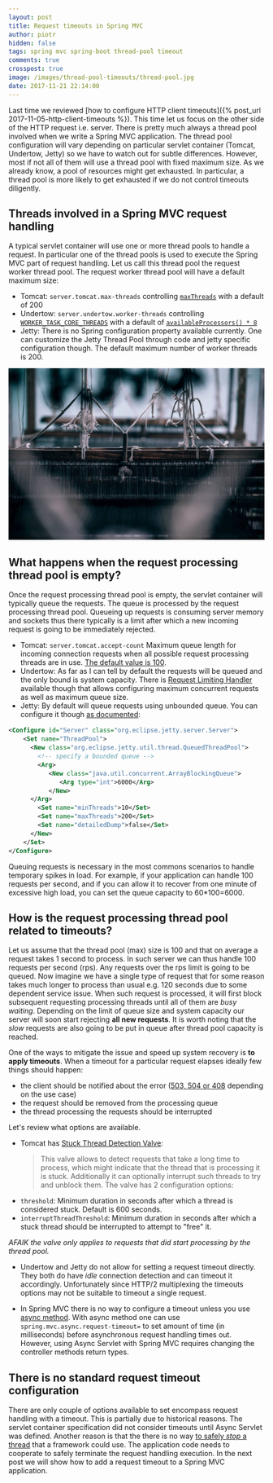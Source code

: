 ```yaml
---
layout: post
title: Request timeouts in Spring MVC
author: piotr
hidden: false
tags: spring mvc spring-boot thread-pool timeout
comments: true
crosspost: true
image: /images/thread-pool-timeouts/thread-pool.jpg
date: 2017-11-21 22:14:00
---
```


Last time we reviewed [how to configure HTTP client timeouts]({% post_url 2017-11-05-http-client-timeouts %}). This time let us focus on the other side of the HTTP request i.e. server. There is pretty much always a thread pool involved when we write a Spring MVC application. The thread pool configuration will vary depending on particular servlet container (Tomcat, Undertow, Jetty) so we have to watch out for subtle differences. However, most if not all of them will use a thread pool with fixed maximum size. As we already know, a pool of resources might get exhausted. In particular, a thread pool is more likely to get exhausted if we do not control timeouts diligently.  

## Threads involved in a Spring MVC request handling

A typical servlet container will use one or more thread pools to handle a request. In particular one of the thread pools is used to execute the Spring MVC part of request handling. Let us call this thread pool the request worker thread pool. The request worker thread pool will have a default maximum size:
- Tomcat: `server.tomcat.max-threads` controlling [`maxThreads`](https://tomcat.apache.org/tomcat-8.5-doc/config/http.html) with a default of 200
- Undertow: `server.undertow.worker-threads` controlling [`WORKER_TASK_CORE_THREADS`](http://undertow.io/undertow-docs/undertow-docs-1.2.0/listeners.html) with a default of [`availableProcessors() * 8`](https://github.com/undertow-io/undertow/blob/b6a87a4b4a467b297363c46747c344faaee15ded/core/src/main/java/io/undertow/Undertow.java#L419)
- Jetty: There is no Spring configuration property available currently. One can customize the Jetty Thread Pool through code and jetty specific configuration though. The default maximum number of worker threads is 200.

![Thread pool](../images/thread-pool-timeouts/thread-pool.jpg)

## What happens when the request processing thread pool is empty?

 Once the request processing thread pool is empty, the servlet container will typically queue the requests. The queue is processed by the request processing thread pool. Queueing up requests is consuming server memory and sockets thus there typically is a limit after which a new incoming request is going to be immediately rejected.

- Tomcat: `server.tomcat.accept-count` Maximum queue length for incoming connection requests when all possible request processing threads are in use. [The default value is 100](https://tomcat.apache.org/tomcat-8.5-doc/config/http.html).
- Undertow: As far as I can tell by default the requests will be queued and the only bound is system capacity. There is [Request Limiting Handler](http://undertow.io/undertow-docs/undertow-docs-1.2.0/#built-in-handlers) available though that allows configuring maximum concurrent requests as well as maximum queue size. 
- Jetty: By default will queue requests using unbounded queue. You can configure it though [as documented](https://wiki.eclipse.org/Jetty/Howto/High_Load):

```xml
<Configure id="Server" class="org.eclipse.jetty.server.Server">
    <Set name="ThreadPool">
      <New class="org.eclipse.jetty.util.thread.QueuedThreadPool">
        <!-- specify a bounded queue -->
        <Arg>
           <New class="java.util.concurrent.ArrayBlockingQueue">
              <Arg type="int">6000</Arg>
           </New>
      </Arg>
        <Set name="minThreads">10</Set>
        <Set name="maxThreads">200</Set>
        <Set name="detailedDump">false</Set>
      </New>
    </Set>
</Configure>
```

Queuing requests is necessary in the most commons scenarios to handle temporary spikes in load. For example, if your application can handle 100 requests per second, and if you can allow it to recover from one minute of excessive high load, you can set the queue capacity to 60*100=6000.

## How is the request processing thread pool related to timeouts?

Let us assume that the thread pool (max) size is 100 and that on average a request takes 1 second to process. In such server we can thus handle 100 requests per second (rps). Any requests over the rps limit is going to be queued. Now imagine we have a single type of request that for some reason takes much longer to process than usual e.g. 120 seconds due to some dependent service issue. When such request is processed, it will first block subsequent requesting processing threads until all of them are _busy waiting_. Depending on the limit of queue size and system capacity our server will soon start rejecting **all new requests**. It is worth noting that the _slow_ requests are also going to be put in queue after thread pool capacity is reached. 

One of the ways to mitigate the issue and speed up system recovery is **to apply timeouts**. When a timeout for a particular request elapses ideally few things should happen:
 - the client should be notified about the error ([503, 504 or 408](https://en.wikipedia.org/wiki/List_of_HTTP_status_codes) depending on the use case)
 - the request should be removed from the processing queue
 - the thread processing the requests should be interrupted 

 Let's review what options are available.
 - Tomcat has [Stuck Thread Detection Valve](http://tomcat.apache.org/tomcat-8.5-doc/config/valve.html#Stuck_Thread_Detection_Valve):
   > This valve allows to detect requests that take a long time to process, which might indicate that the thread that is processing it is stuck. Additionally it can optionally interrupt such threads to try and unblock them.
 The valve has 2 configuration options:
 - `threshold`: Minimum duration in seconds after which a thread is considered stuck. Default is 600 seconds. 
 - `interruptThreadThreshold`: Minimum duration in seconds after which a stuck thread should be interrupted to attempt to "free" it.

_AFAIK the valve only applies to requests that did start processing by the thread pool._

- Undertow and Jetty do not allow for setting a request timeout directly. They both do have _idle_ connection detection and can timeout it accordingly. Unfortunately since HTTP/2 multiplexing the timeouts options may not be suitable to timeout a single request. 

- In Spring MVC there is no way to configure a timeout unless you use [async method](https://spring.io/guides/gs/async-method/). With async method one can use `spring.mvc.async.request-timeout=` to set amount of time (in milliseconds) before asynchronous request handling times out. However, using Async Servlet with Spring MVC requires changing the controller methods return types.

## There is no standard request timeout configuration

There are only couple of options available to set encompass request handling with a timeout. This is partially due to historical reasons. The servlet container specification did not consider timeouts until Async Servlet was defined. Another reason is that the there is no way [to safely _stop_ a thread](https://docs.oracle.com/javase/1.5.0/docs/guide/misc/threadPrimitiveDeprecation.html) that a framework could use. The application code needs to cooperate to safely terminate the request handling execution. In the next post we will show how to add a request timeout to a Spring MVC application.
